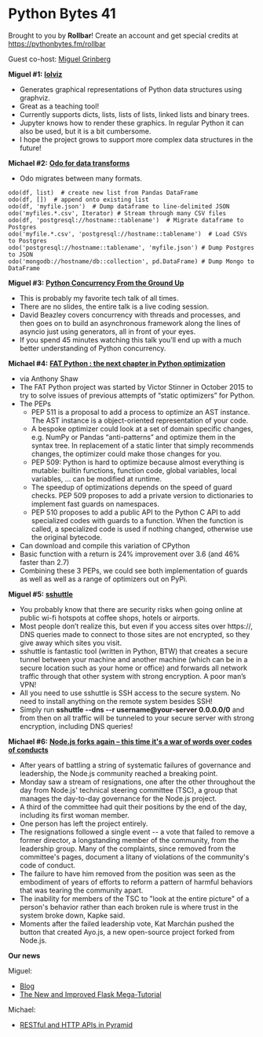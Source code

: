 # Python Bytes 41
Brought to you by **Rollbar**! Create an account and get special credits at https://pythonbytes.fm/rollbar

Guest co-host: [Miguel Grinberg](https://blog.miguelgrinberg.com/index)

**Miguel #1:** [**lolviz**](https://github.com/parrt/lolviz)

- Generates graphical representations of Python data structures using graphviz.
- Great as a teaching tool!
- Currently supports dicts, lists, lists of lists, linked lists and binary trees.
- Jupyter knows how to render these graphics. In regular Python it can also be used, but it is a bit cumbersome.
- I hope the project grows to support more complex data structures in the future!

**Michael #2:** [**Odo for data transforms**](https://odo.readthedocs.io/en/latest/overview.html)

- Odo migrates between many formats.

```
odo(df, list)  # create new list from Pandas DataFrame
odo(df, [])  # append onto existing list
odo(df, 'myfile.json')  # Dump dataframe to line-delimited JSON
odo('myfiles.*.csv', Iterator) # Stream through many CSV files
odo(df, 'postgresql://hostname::tablename')  # Migrate dataframe to Postgres
odo('myfile.*.csv', 'postgresql://hostname::tablename')  # Load CSVs to Postgres
odo('postgresql://hostname::tablename', 'myfile.json') # Dump Postgres to JSON
odo('mongodb://hostname/db::collection', pd.DataFrame) # Dump Mongo to DataFrame
```

**Miguel #3:** [**Python Concurrency From the Ground Up**](https://www.youtube.com/watch?v=MCs5OvhV9S4)

- This is probably my favorite tech talk of all times.
- There are no slides, the entire talk is a live coding session.
- David Beazley covers concurrency with threads and processes, and then goes on to build an asynchronous framework along the lines of asyncio just using generators, all in front of your eyes.
- If you spend 45 minutes watching this talk you’ll end up with a much better understanding of Python concurrency.

**Michael #4:** [**FAT Python : the next chapter in Python optimization**](https://hackernoon.com/fat-python-the-next-chapter-in-python-optimization-69dc974bcca2)

- via Anthony Shaw
- The FAT Python project was started by Victor Stinner in October 2015 to try to solve issues of previous attempts of “static optimizers” for Python.
- The PEPs
  - PEP 511 is a proposal to add a process to optimize an AST instance. The AST instance is a object-oriented representation of your code. 
  - A bespoke optimizer could look at a set of domain specific changes, e.g. NumPy or Pandas “anti-patterns” and optimize them in the syntax tree. In replacement of a static linter that simply recommends changes, the optimizer could make those changes for you.
  - PEP 509: Python is hard to optimize because almost everything is mutable: builtin functions, function code, global variables, local variables, … can be modified at runtime.
  - The speedup of optimizations depends on the speed of guard checks. PEP 509 proposes to add a private version to dictionaries to implement fast guards on namespaces.
  - PEP 510 proposes to add a public API to the Python C API to add specialized codes with guards to a function. When the function is called, a specialized code is used if nothing changed, otherwise use the original bytecode.
- Can download and compile this variation of CPython
- Basic function with a return is 24% improvement over 3.6 (and 46% faster than 2.7)
- Combining these 3 PEPs, we could see both implementation of guards as well as well as a range of optimizers out on PyPi.

**Miguel #5:** [**sshuttle**](http://sshuttle.readthedocs.io/)

- You probably know that there are security risks when going online at public wi-fi hotspots at coffee shops, hotels or airports.
- Most people don’t realize this, but even if you access sites over https://, DNS queries made to connect to those sites are not encrypted, so they give away which sites you visit.
- sshuttle is fantastic tool (written in Python, BTW) that creates a secure tunnel between your machine and another machine (which can be in a secure location such as your home or office) and forwards all network traffic through that other system with strong encryption. A poor man’s VPN!
- All you need to use sshuttle is SSH access to the secure system. No need to install anything on the remote system besides SSH!
- Simply run **sshuttle --dns --r username@your-server 0.0.0.0/0** and from then on all traffic will be tunneled to your secure server with strong encryption, including DNS queries!

**Michael #6:** [**Node.js forks again – this time it's a war of words over codes of conducts**](https://www.theregister.co.uk/2017/08/24/nodejs_forks_ayo_code_of_conduct/)

- After years of battling a string of systematic failures of governance and leadership, the Node.js community reached a breaking point.
- Monday saw a stream of resignations, one after the other throughout the day from Node.js' technical steering committee (TSC), a group that manages the day-to-day governance for the Node.js project.
- A third of the committee had quit their positions by the end of the day, including its first woman member.
- One person has left the project entirely.
- The resignations followed a single event -- a vote that failed to remove a former director, a longstanding member of the community, from the leadership group. Many of the complaints, since removed from the committee's pages, document a litany of violations of the community's code of conduct.
- The failure to have him removed from the position was seen as the embodiment of years of efforts to reform a pattern of harmful behaviors that was tearing the community apart.
- The inability for members of the TSC to "look at the entire picture" of a person's behavior rather than each broken rule is where trust in the system broke down, Kapke said.
- Moments after the failed leadership vote, Kat Marchán pushed the button that created Ayo.js, a new open-source project forked from Node.js.

**Our news**

Miguel: 

- [Blog](https://blog.miguelgrinberg.com) 
- [The New and Improved Flask Mega-Tutorial](https://www.kickstarter.com/projects/1124925856/the-new-and-improved-flask-mega-tutorial)

Michael: 

- [RESTful and HTTP APIs in Pyramid](https://training.talkpython.fm/courses/explore_restful_pyramid_course/creating-a-restful-http-api-with-pyramid-and-python-mega-course)

